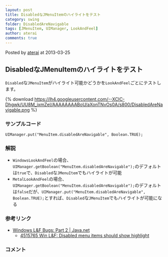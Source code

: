 ```yaml
---
layout: post
title: DisabledなJMenuItemのハイライトをテスト
category: swing
folder: DisabledAreNavigable
tags: [JMenuItem, UIManager, LookAndFeel]
author: aterai
comments: true
---
```


Posted by [aterai](http://terai.xrea.jp/aterai.html) at 2013-03-25

## DisabledなJMenuItemのハイライトをテスト
`Disabled`な`JMenuItem`がハイライト可能かどうかを`LookAndFeel`ごとにテストします。


{% download https://lh4.googleusercontent.com/--XCIC-Dhgwk/UU8M_ixmZeI/AAAAAAAABoU/aXonTNvOs0A/s800/DisabledAreNavigable.png %}

### サンプルコード
<pre class="prettyprint"><code>UIManager.put("MenuItem.disabledAreNavigable", Boolean.TRUE);
</code></pre>

### 解説
- `WindowsLookAndFeel`の場合、`UIManager.getBoolean("MenuItem.disabledAreNavigable");`のデフォルトは`true`で、`Disabled`な`JMenuItem`でもハイライトが可能
- `MetalLookAndFeel`の場合、`UIManager.getBoolean("MenuItem.disabledAreNavigable");`のデフォルトは`false`だが、`UIManager.put("MenuItem.disabledAreNavigable", Boolean.TRUE);`とすれば、`Disabled`な`JMenuItem`でもハイライトが可能になる

<!-- dummy comment line for breaking list -->

### 参考リンク
- [Windows L&F Bugs: Part 2 | Java.net](http://weblogs.java.net/blog/joshy/archive/2006/08/windows_lf_bugs.html)
    - [4515765 Win L&F: Disabled menu items should show highlight](http://bugs.sun.com/bugdatabase/view_bug.do?bug_id=4515765)

<!-- dummy comment line for breaking list -->

### コメント
